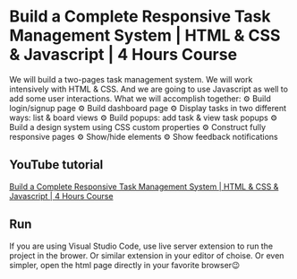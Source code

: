 # Build a Complete Responsive Task Management System | HTML & CSS & Javascript | 4 Hours Course

We will build a two-pages task management system. We will work intensively with HTML & CSS. And we are going to use Javascript as well to add some user interactions. What we will accomplish together:
⚙️ Build login/signup page
⚙️ Build dashboard page
⚙️ Display tasks in two different ways: list & board views
⚙️ Build popups: add task & view task popups
⚙️ Build a design system using CSS custom properties
⚙️ Construct fully responsive pages
⚙️ Show/hide elements
⚙️ Show feedback notifications

## YouTube tutorial

[Build a Complete Responsive Task Management System | HTML & CSS & Javascript | 4 Hours Course](https://youtu.be/AQQi6nw3qjc)

## Run

If you are using Visual Studio Code, use live server extension to run the project in the brower. Or similar extension in your editor of choise. Or even simpler, open the html page directly in your favorite browser😉
